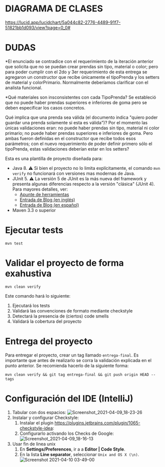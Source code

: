 # DIAGRAMA DE CLASES
https://lucid.app/lucidchart/5a044c82-2776-4489-91f7-51821bb1d093/view?page=0_0#


# DUDAS
*El enunciado se contradice con el requerimiento de la iteración anterior que solicita que no se puedan crear prendas sin tipo, material o color; pero para poder cumplir con el 2do y 3er requerimiento de esta entrega se agregaron un constructor que recibe únicamente el tipoPrenda y los setters de material y colorPrimario.
Normalmente deberíamos clarificar con el analista funcional.

*Qué materiales son insconsistentes con cada TipoPrenda? Se estableció que no puede haber prendas superiores e inferiores de goma pero se deben especificar los casos concretos.

Qué implica que una prenda sea válida (el documento indica "quiero poder guardar una prenda solamente si esta es válida")? Por el momento las únicas validaciones eran: no puede haber prendas sin tipo, material ni color primario; no puede haber prendas superiores e inferiores de goma. Pero ambas fueron definidas en el constructor que recibe todos esos parámetros; con el nuevo requerimiento de poder definir primero sólo el tipoPrenda, estas validaciones deberían estar en los setters?

Esta es una plantilla de proyecto diseñada para: 

* Java 8. :warning: Si bien el proyecto no lo limita explícitamente, el comando `mvn verify` no funcionará con versiones mas modernas de Java. 
* JUnit 5. :warning: La versión 5 de JUnit es la más nueva del framework y presenta algunas diferencias respecto a la versión "clásica" (JUnit 4). Para mayores detalles, ver: 
  *  [Apunte de herramientas](https://docs.google.com/document/d/1VYBey56M0UU6C0689hAClAvF9ILE6E7nKIuOqrRJnWQ/edit#heading=h.dnwhvummp994)
  *  [Entrada de Blog (en inglés)](https://www.baeldung.com/junit-5-migration) 
  *  [Entrada de Blog (en español)](https://www.paradigmadigital.com/dev/nos-espera-junit-5/)
* Maven 3.3 o superior

# Ejecutar tests

```
mvn test
```

# Validar el proyecto de forma exahustiva

```
mvn clean verify
```

Este comando hará lo siguiente:

 1. Ejecutará los tests
 2. Validará las convenciones de formato mediante checkstyle
 3. Detectará la presencia de (ciertos) code smells
 4. Validará la cobertura del proyecto

# Entrega del proyecto

Para entregar el proyecto, crear un tag llamado `entrega-final`. Es importante que antes de realizarlo se corra la validación
explicada en el punto anterior. Se recomienda hacerlo de la siguiente forma:

```
mvn clean verify && git tag entrega-final && git push origin HEAD --tags
```

# Configuración del IDE (IntelliJ)

 1. Tabular con dos espacios: ![Screenshot_2021-04-09_18-23-26](https://user-images.githubusercontent.com/677436/114242543-73e1fe00-9961-11eb-9a61-7e34be9fb8de.png)
 2. Instalar y configurar Checkstyle:
    1. Instalar el plugin https://plugins.jetbrains.com/plugin/1065-checkstyle-idea:
    2. Configurarlo activando los Checks de Google: ![Screenshot_2021-04-09_18-16-13](https://user-images.githubusercontent.com/677436/114242548-75132b00-9961-11eb-972e-28e6e1412979.png)
 3. Usar fin de linea unix
    1. En **Settings/Preferences**, ir a a **Editor | Code Style**.
    2. En la lista **Line separator**, seleccionar `Unix and OS X (\n)`.
 ![Screenshot 2021-04-10 03-49-00](https://user-images.githubusercontent.com/11875266/114260872-c6490c00-99ad-11eb-838f-022acc1903f4.png)
